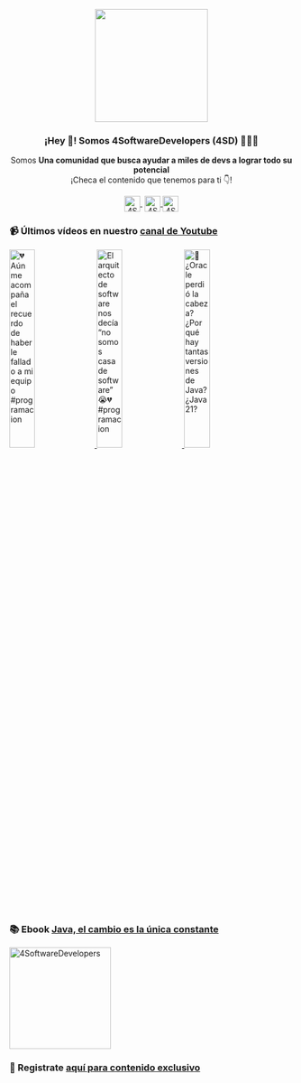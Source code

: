 <p align="center" width="300">
    <img align="center" width="200" src="https://www.4softwaredevelopers.com/assets/img/brands/icono_4SD.png" />
    <h3 align="center">¡Hey 👋! Somos 4SoftwareDevelopers (4SD) 👨🏻‍💻</h3>
 </p>
 
 <p align="center">Somos <strong>Una comunidad que busca ayudar a miles de devs a lograr todo su potencial</strong><br />¡Checa el contenido que tenemos para ti 👇!</p>
 <p align="center">
    <a href="https://youtube.com/4SoftwareDevelopers" target="blank" style='margin-right:4px'>
     <img align="center" src="https://cdn.jsdelivr.net/npm/simple-icons@3.0.1/icons/youtube.svg" alt="4SoftwareDevelopers" height="28px" width="28px" />
   </a>
   <a href="https://instagram.com/4SoftwareDevelopers" target="blank">
     <img align="center" src="https://cdn.jsdelivr.net/npm/simple-icons@3.0.1/icons/instagram.svg" alt="4SoftwareDevelopers" height="28px" width="28px" />
   </a>
   <a href="https://twitter.com/4SDevelopers" target="blank">
     <img align="center" src="https://cdn.jsdelivr.net/npm/simple-icons@3.0.1/icons/twitter.svg" alt="4SoftwareDevelopers" height="28px" width="28px" />
   </a>
 </p>
 
### 📹 Últimos vídeos en nuestro [canal de Youtube](https://youtube.com/4SoftwareDevelopers?sub_confirmation=1)

<a href='https://youtu.be/GQwOf8bpSiw' target='_blank'>
    <img width='30%' src='https://img.youtube.com/vi/GQwOf8bpSiw/mqdefault.jpg' alt='💔 Aún me acompaña el recuerdo de haberle fallado a mi equipo #programacion' title='💔 Aún me acompaña el recuerdo de haberle fallado a mi equipo #programacion' />
</a>

<a href='https://youtu.be/Br8pG2R2Nv0' target='_blank'>
    <img width='30%' src='https://img.youtube.com/vi/Br8pG2R2Nv0/mqdefault.jpg' alt='El arquitecto de software nos decía “no somos casa de software” 😭💔 #programacion' title='El arquitecto de software nos decía “no somos casa de software” 😭💔 #programacion' />
</a>

<a href='https://youtu.be/Ceh_zqIXcms' target='_blank'>
    <img width='30%' src='https://img.youtube.com/vi/Ceh_zqIXcms/mqdefault.jpg' alt='🤪 ¿Oracle perdió la cabeza? ¿Por qué hay tantas versiones de Java? ¿Java 21?' title='🤪 ¿Oracle perdió la cabeza? ¿Por qué hay tantas versiones de Java? ¿Java 21?' />
</a>
 

### 📚 Ebook [Java, el cambio es la única constante](https://ebook.4softwaredevelopers.com/)
<a href="https://ebook.4softwaredevelopers.com/" target="blank">
  <img align="center" src="https://www.4softwaredevelopers.com/assets/img/illustrations/Portada_Java.jpg" alt="4SoftwareDevelopers" width="180px" />
</a>

### 🔐 Registrate [aquí para contenido exclusivo](https://www.subscribepage.com/kit4sd)
 
 